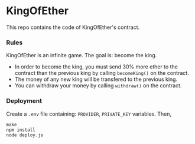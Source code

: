 # KingOfEther

This repo contains the code of KingOfEther's contract.

### Rules

KingOfEther is an infinite game. The goal is: become the king.

- In order to become the king, you must send 30% more ether to the contract than the previous king by calling `becomeKing()` on the contract.
- The money of any new king will be transfered to the previous king.
- You can withdraw your money by calling `withdraw()` on the contract.

### Deployment

Create a `.env` file containing: `PROVIDER`, `PRIVATE_KEY` variables. Then,

```shell
make
npm install
node deploy.js
```